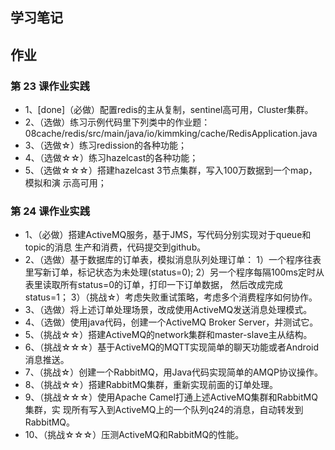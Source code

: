 

## 学习笔记

## 作业

### 第 23 课作业实践
- 1、[done]（必做）配置redis的主从复制，sentinel高可用，Cluster集群。
- 2、（选做）练习示例代码里下列类中的作业题：
08cache/redis/src/main/java/io/kimmking/cache/RedisApplication.java
- 3、（选做☆）练习redission的各种功能；
- 4、（选做☆☆）练习hazelcast的各种功能；
- 5、（选做☆☆☆）搭建hazelcast 3节点集群，写入100万数据到一个map，模拟和演
示高可用；



### 第 24 课作业实践
- 1、（必做）搭建ActiveMQ服务，基于JMS，写代码分别实现对于queue和topic的消息
生产和消费，代码提交到github。
- 2、（选做）基于数据库的订单表，模拟消息队列处理订单：
    1）一个程序往表里写新订单，标记状态为未处理(status=0);
    2）另一个程序每隔100ms定时从表里读取所有status=0的订单，打印一下订单数据，
然后改成完成status=1；
    3）（挑战☆）考虑失败重试策略，考虑多个消费程序如何协作。
- 3、（选做）将上述订单处理场景，改成使用ActiveMQ发送消息处理模式。
- 4、（选做）使用java代码，创建一个ActiveMQ Broker Server，并测试它。
- 5、（挑战☆☆）搭建ActiveMQ的network集群和master-slave主从结构。
- 6、（挑战☆☆☆）基于ActiveMQ的MQTT实现简单的聊天功能或者Android消息推送。
- 7、（挑战☆）创建一个RabbitMQ，用Java代码实现简单的AMQP协议操作。
- 8、（挑战☆☆）搭建RabbitMQ集群，重新实现前面的订单处理。
- 9、（挑战☆☆☆）使用Apache Camel打通上述ActiveMQ集群和RabbitMQ集群，实
现所有写入到ActiveMQ上的一个队列q24的消息，自动转发到RabbitMQ。
- 10、（挑战☆☆☆）压测ActiveMQ和RabbitMQ的性能。